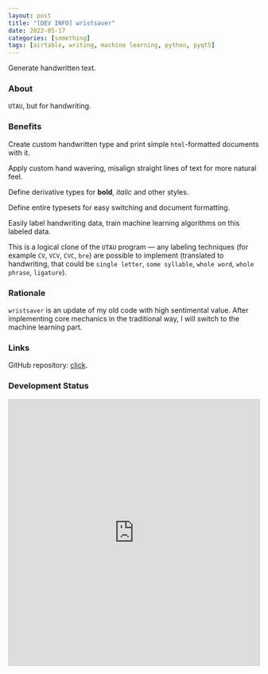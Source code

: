 ```yaml
---
layout: post
title: "[DEV INFO] wristsaver"
date: 2022-05-17
categories: [something]
tags: [airtable, writing, machine learning, python, pyqt5]
---
```


Generate handwritten text.

<!--more-->

### About

`UTAU`, but for handwriting.

### Benefits

Create custom handwritten type and print simple `html`-formatted documents with it.

Apply custom hand wavering, misalign straight lines of text for more natural feel.

Define derivative types for **bold**, *italic* and other styles.

Define entire typesets for easy switching and document formatting.

Easily label handwriting data, train machine learning algorithms on this labeled data.

This is a logical clone of the `UTAU` program — any labeling techniques (for example `CV`, `VCV`, `CVC`, `bre`) are possible to implement (translated to handwriting, that could be `single letter`, `some syllable`, `whole word`, `whole phrase`, `ligature`).

### Rationale

`wristsaver` is an update of my old code with high sentimental value. After implementing core mechanics in the traditional way, I will switch to the machine learning part.

### Links

GitHub repository: [click](https://github.com/gggrv/wristsaver).

### Development Status

<iframe class="airtable-embed" src="https://airtable.com/embed/shrL3loO2LIA3xI7w?backgroundColor=grayLight&viewControls=on" frameborder="0" onmousewheel="" width="100%" height="533" style="background: transparent; border: 1px solid #ccc;"></iframe>
